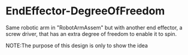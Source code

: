 # EndEffector-DegreeOfFreedom
Same robotic arm in "RobotArmAssem" but with another end effector, a screw driver, that has an extra degree of freedom to enable it to spin. 

NOTE:The purpose of this design is only to show the idea
